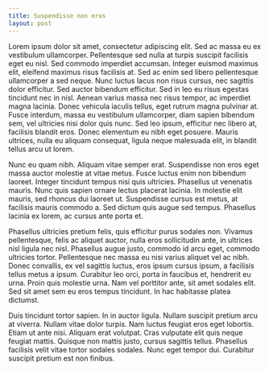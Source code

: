```yaml
---
title: Suspendisse non eros
layout: post
---
```


Lorem ipsum dolor sit amet, consectetur adipiscing elit. Sed ac massa eu ex vestibulum ullamcorper. Pellentesque sed nulla at turpis suscipit facilisis eget eu nisl. Sed commodo imperdiet accumsan. Integer euismod maximus elit, eleifend maximus risus facilisis at. Sed ac enim sed libero pellentesque ullamcorper a sed neque. Nunc luctus lacus non risus cursus, nec sagittis dolor efficitur. Sed auctor bibendum efficitur. Sed in leo eu risus egestas tincidunt nec in nisl. Aenean varius massa nec risus tempor, ac imperdiet magna lacinia. Donec vehicula iaculis tellus, eget rutrum magna pulvinar at. Fusce interdum, massa eu vestibulum ullamcorper, diam sapien bibendum sem, vel ultricies nisi dolor quis nunc. Sed leo ipsum, efficitur nec libero at, facilisis blandit eros. Donec elementum eu nibh eget posuere. Mauris ultrices, nulla eu aliquam consequat, ligula neque malesuada elit, in blandit tellus arcu ut lorem.

Nunc eu quam nibh. Aliquam vitae semper erat. Suspendisse non eros eget massa auctor molestie at vitae metus. Fusce luctus enim non bibendum laoreet. Integer tincidunt tempus nisi quis ultricies. Phasellus ut venenatis mauris. Nunc quis sapien ornare lectus placerat lacinia. In molestie elit mauris, sed rhoncus dui laoreet ut. Suspendisse cursus est metus, at facilisis mauris commodo a. Sed dictum quis augue sed tempus. Phasellus lacinia ex lorem, ac cursus ante porta et.

Phasellus ultricies pretium felis, quis efficitur purus sodales non. Vivamus pellentesque, felis ac aliquet auctor, nulla eros sollicitudin ante, in ultrices nisl ligula nec nisl. Phasellus augue justo, commodo id arcu eget, commodo ultricies tortor. Pellentesque nec massa eu nisi varius aliquet vel ac nibh. Donec convallis, ex vel sagittis luctus, eros ipsum cursus ipsum, a facilisis tellus metus a ipsum. Curabitur leo orci, porta in faucibus et, hendrerit eu urna. Proin quis molestie urna. Nam vel porttitor ante, sit amet sodales elit. Sed sit amet sem eu eros tempus tincidunt. In hac habitasse platea dictumst.

Duis tincidunt tortor sapien. In in auctor ligula. Nullam suscipit pretium arcu at viverra. Nullam vitae dolor turpis. Nam luctus feugiat eros eget lobortis. Etiam ut ante nisi. Aliquam erat volutpat. Cras vulputate elit quis neque feugiat mattis. Quisque non mattis justo, cursus sagittis tellus. Phasellus facilisis velit vitae tortor sodales sodales. Nunc eget tempor dui. Curabitur suscipit pretium est non finibus.
